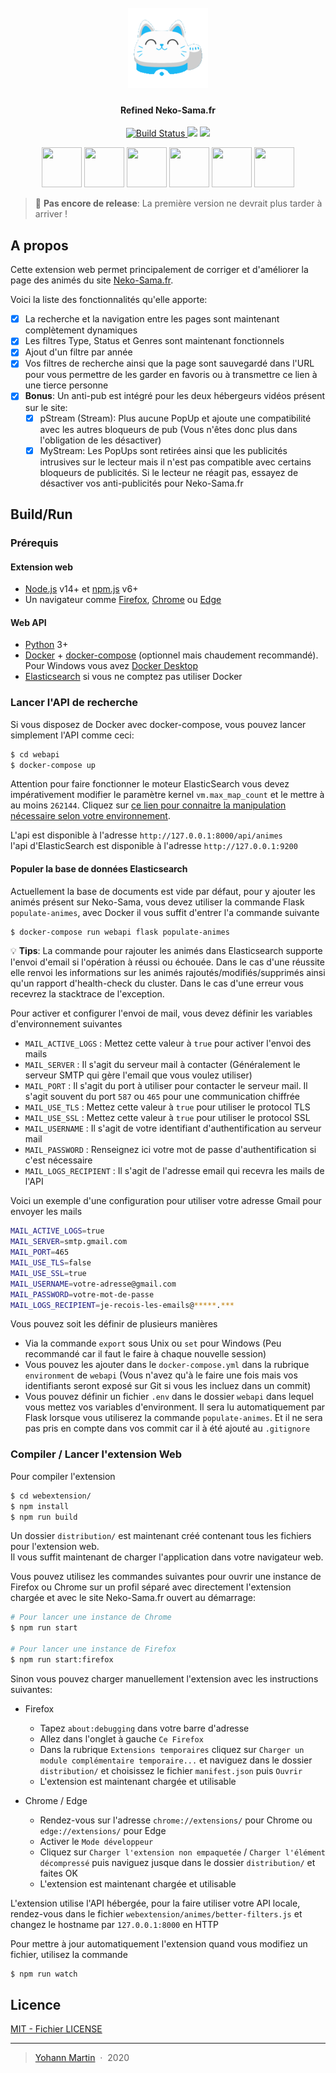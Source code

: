 <h1 align="center">
  <br>
  <img src="https://raw.githubusercontent.com/Astropilot/NekoSamaBetterFilters/master/webextension/icons/icon128.png" alt="Testify" width="128">
</h1>

<h4 align="center">
Refined Neko-Sama.fr</h4>

<p align="center">
  <a href="https://github.com/Astropilot/NekoSamaBetterFilters/actions">
    <img src="https://github.com/Astropilot/NekoSamaBetterFilters/workflows/Build%20%26%20Publish%20WebAPI/badge.svg"
         alt="Build Status">
  </a>
  <img src="https://img.shields.io/github/v/tag/Astropilot/NekoSamaBetterFilters">
  <img src="https://img.shields.io/badge/Made%20with-%E2%9D%A4%EF%B8%8F-yellow.svg">
</p>

<p align="center">
    <a href="#chrome" target="_blank"><img src="https://imgur.com/3C4iKO0.png" width="64" height="64"></a>
    <a href="#firefox" target="_blank"><img src="https://imgur.com/ihXsdDO.png" width="64" height="64"></a>
    <a href="#edge" target="_blank"><img src="https://imgur.com/vMcaXaw.png" width="64" height="64"></a>
    <a href="#vivaldi" target="_blank"><img src="https://imgur.com/EuDp4vP.png" width="64" height="64"></a>
    <a href="#brave" target="_blank"><img src="https://imgur.com/z8yjLZ2.png" width="64" height="64"></a>
    <a href="#tor" target="_blank"><img src="https://imgur.com/MQYBSrD.png" width="64" height="64"></a>
</p>

> :construction: **Pas encore de release**: La première version ne devrait plus tarder à arriver !

## A propos

Cette extension web permet principalement de corriger et d'améliorer la page des animés du site [Neko-Sama.fr](https://www.neko-sama.fr).

Voici la liste des fonctionnalités qu'elle apporte:

* [x] La recherche et la navigation entre les pages sont maintenant complètement dynamiques
* [x] Les filtres Type, Status et Genres sont maintenant fonctionnels
* [x] Ajout d'un filtre par année
* [x] Vos filtres de recherche ainsi que la page sont sauvegardé dans l'URL pour vous permettre de les garder en favoris ou à transmettre ce lien à une tierce personne
* [x] **Bonus**: Un anti-pub est intégré pour les deux hébergeurs vidéos présent sur le site:
    * [x] pStream (Stream): Plus aucune PopUp et ajoute une compatibilité avec les autres bloqueurs de pub (Vous n'êtes donc plus dans l'obligation de les désactiver)
    * [x] MyStream: Les PopUps sont retirées ainsi que les publicités intrusives sur le lecteur mais il n'est pas compatible avec certains bloqueurs de publicités. Si le lecteur ne réagit pas, essayez de désactiver vos anti-publicités pour Neko-Sama.fr

## Build/Run

### Prérequis

#### Extension web
* [Node.js](https://nodejs.org) v14+ et [npm.js](https://www.npmjs.com) v6+
* Un navigateur comme [Firefox](https://www.mozilla.org/fr/firefox/new), [Chrome](https://www.google.fr/chrome) ou [Edge](https://www.microsoft.com/edge)

#### Web API
* [Python](https://www.python.org) 3+
* [Docker](https://www.docker.com) + [docker-compose](https://docs.docker.com/compose) (optionnel mais chaudement recommandé). Pour Windows vous avez [Docker Desktop](https://www.docker.com/products/docker-desktop)
* [Elasticsearch](https://www.elastic.co/fr/elasticsearch/) si vous ne comptez pas utiliser Docker

### Lancer l'API de recherche

Si vous disposez de Docker avec docker-compose, vous pouvez lancer simplement l'API comme ceci:
```sh
$ cd webapi
$ docker-compose up
```

Attention pour faire fonctionner le moteur ElasticSearch vous devez impérativement modifier le paramètre kernel `vm.max_map_count` et le mettre à au moins `262144`. Cliquez sur [ce lien pour connaitre la manipulation nécessaire selon votre environnement](https://www.elastic.co/guide/en/elasticsearch/reference/current/docker.html#_set_vm_max_map_count_to_at_least_262144).

L'api est disponible à l'adresse `http://127.0.0.1:8000/api/animes` <br>
l'api d'ElasticSearch est disponible à l'adresse `http://127.0.0.1:9200`

#### Populer la base de données Elasticsearch

Actuellement la base de documents est vide par défaut, pour y ajouter les animés présent sur Neko-Sama, vous devez utiliser la commande Flask `populate-animes`, avec Docker il vous suffit d'entrer l'a commande suivante
```sh
$ docker-compose run webapi flask populate-animes
```

:bulb: **Tips**: La commande pour rajouter les animés dans Elasticsearch supporte l'envoi d'email si l'opération à réussi ou échouée. Dans le cas d'une réussite elle renvoi les informations sur les animés rajoutés/modifiés/supprimés ainsi qu'un rapport d'health-check du cluster. Dans le cas d'une erreur vous recevrez la stacktrace de l'exception.

Pour activer et configurer l'envoi de mail, vous devez définir les variables d'environnement suivantes
* `MAIL_ACTIVE_LOGS` : Mettez cette valeur à `true` pour activer l'envoi des mails
* `MAIL_SERVER` : Il s'agit du serveur mail à contacter (Généralement le serveur SMTP qui gère l'email que vous voulez utiliser)
* `MAIL_PORT` : Il s'agit du port à utiliser pour contacter le serveur mail. Il s'agit souvent du port `587` ou `465` pour une communication chiffrée
* `MAIL_USE_TLS` : Mettez cette valeur à `true` pour utiliser le protocol TLS
* `MAIL_USE_SSL` : Mettez cette valeur à `true` pour utiliser le protocol SSL
* `MAIL_USERNAME` : Il s'agit de votre identifiant d'authentification au serveur mail
* `MAIL_PASSWORD` : Renseignez ici votre mot de passe d'authentification si c'est nécessaire
* `MAIL_LOGS_RECIPIENT` : Il s'agit de l'adresse email qui recevra les mails de l'API

Voici un exemple d'une configuration pour utiliser votre adresse Gmail pour envoyer les mails
```sh
MAIL_ACTIVE_LOGS=true
MAIL_SERVER=smtp.gmail.com
MAIL_PORT=465
MAIL_USE_TLS=false
MAIL_USE_SSL=true
MAIL_USERNAME=votre-adresse@gmail.com
MAIL_PASSWORD=votre-mot-de-passe
MAIL_LOGS_RECIPIENT=je-recois-les-emails@*****.***
```

Vous pouvez soit les définir de plusieurs manières
* Via la commande `export` sous Unix ou `set` pour Windows (Peu recommandé car il faut le faire à chaque nouvelle session)
* Vous pouvez les ajouter dans le `docker-compose.yml` dans la rubrique `environment` de `webapi` (Vous n'avez qu'à le faire une fois mais vos identifiants seront exposé sur Git si vous les incluez dans un commit)
* Vous pouvez définir un fichier `.env` dans le dossier `webapi` dans lequel vous mettez vos variables d'environment. Il sera lu automatiquement par Flask lorsque vous utiliserez la commande `populate-animes`. Et il ne sera pas pris en compte dans vos commit car il à été ajouté au `.gitignore`

### Compiler / Lancer l'extension Web

Pour compiler l'extension
```sh
$ cd webextension/
$ npm install
$ npm run build
```

Un dossier `distribution/` est maintenant créé contenant tous les fichiers pour l'extension web. <br>
Il vous suffit maintenant de charger l'application dans votre navigateur web.

Vous pouvez utilisez les commandes suivantes pour ouvrir une instance de Firefox ou Chrome sur un profil séparé avec directement l'extension chargée et avec le site Neko-Sama.fr ouvert au démarrage:
```sh
# Pour lancer une instance de Chrome
$ npm run start

# Pour lancer une instance de Firefox
$ npm run start:firefox
```

Sinon vous pouvez charger manuellement l'extension avec les instructions suivantes:

* Firefox
    * Tapez `about:debugging` dans votre barre d'adresse
    * Allez dans l'onglet à gauche `Ce Firefox`
    * Dans la rubrique `Extensions temporaires` cliquez sur `Charger un module complémentaire temporaire...` et naviguez dans le dossier `distribution/` et choisissez le fichier `manifest.json` puis `Ouvrir`
    * L'extension est maintenant chargée et utilisable

* Chrome / Edge
    * Rendez-vous sur l'adresse `chrome://extensions/` pour Chrome ou `edge://extensions/` pour Edge
    * Activer le `Mode développeur`
    * Cliquez sur `Charger l'extension non empaquetée` / `Charger l'élément décompressé` puis naviguez jusque dans le dossier `distribution/` et faites OK
    * L'extension est maintenant chargée et utilisable

L'extension utilise l'API hébergée, pour la faire utiliser votre API locale, rendez-vous dans le fichier `webextension/animes/better-filters.js` et changez le hostname par `127.0.0.1:8000` en HTTP

Pour mettre à jour automatiquement l'extension quand vous modifiez un fichier, utilisez la commande
```sh
$ npm run watch
```

## Licence

[MIT - Fichier LICENSE](https://github.com/Astropilot/NekoSamaBetterFilters/blob/master/LICENSE)

---

> [Yohann Martin](https://codexus.fr) &nbsp;&middot;&nbsp;
> 2020
